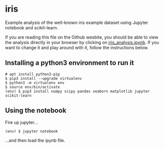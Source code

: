 # iris

Example analysis of the well-known iris example dataset using Jupyter notebook and scikit-learn.

If you are reading this file on the Github wesbite, you should be able to view the analysis directly in your browser by clicking on [iris_analysis.ipynb](iris_analysis.ipynb). If you want to change it and play around with it, follow the instructions below.

## Installing a python3 environment to run it

    # apt install python3-pip
    $ pip3 install --upgrade virtualenv
    $ python3 -m virtualenv env
    $ source env/bin/activate
    (env) $ pip3 install numpy scipy pandas seaborn matplotlib jupyter scikit-learn


## Using the notebook

Fire up jupyter...

    (env) $ jupyter notebook

...and then load the ipynb file.    
